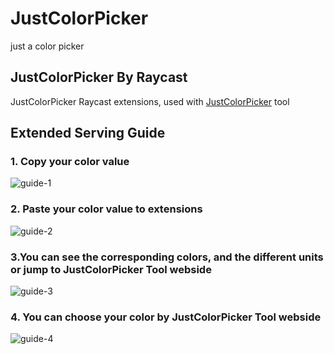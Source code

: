 # JustColorPicker

just a color picker

## JustColorPicker By Raycast

JustColorPicker Raycast extensions, used with [JustColorPicker](https://justcolorpicker.com/) tool

## Extended Serving Guide

### 1. Copy your color value

![guide-1]('./metadata/guide-1.png')

### 2. Paste your color value to extensions

![guide-2]('./metadata/guide-2.png')

### 3.You can see the corresponding colors, and the different units or jump to JustColorPicker Tool webside

![guide-3]('./metadata/guide-3.png')

### 4. You can choose your color by JustColorPicker Tool webside

![guide-4]('./metadata/guide-4.png')